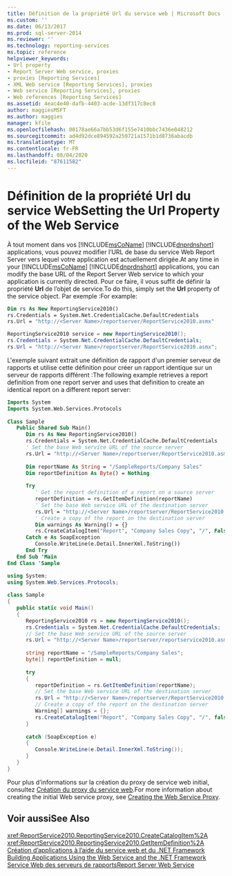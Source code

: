 ```yaml
---
title: Définition de la propriété Url du service web | Microsoft Docs
ms.custom: ''
ms.date: 06/13/2017
ms.prod: sql-server-2014
ms.reviewer: ''
ms.technology: reporting-services
ms.topic: reference
helpviewer_keywords:
- Url property
- Report Server Web service, proxies
- proxies [Reporting Services]
- XML Web service [Reporting Services], proxies
- Web service [Reporting Services], proxies
- Web references [Reporting Services]
ms.assetid: 4eac4e40-dafb-4403-acde-13df317c8ec8
author: maggiesMSFT
ms.author: maggies
manager: kfile
ms.openlocfilehash: 08178ae66a7bb53d6f155e7410bbc7436e048212
ms.sourcegitcommit: ad4d92dce894592a259721a1571b1d8736abacdb
ms.translationtype: MT
ms.contentlocale: fr-FR
ms.lasthandoff: 08/04/2020
ms.locfileid: "87611582"
---
```

# <a name="setting-the-url-property-of-the-web-service"></a><span data-ttu-id="261e9-102">Définition de la propriété Url du service Web</span><span class="sxs-lookup"><span data-stu-id="261e9-102">Setting the Url Property of the Web Service</span></span>
  <span data-ttu-id="261e9-103">À tout moment dans vos [!INCLUDE[msCoName](../../../includes/msconame-md.md)] [!INCLUDE[dnprdnshort](../../../includes/dnprdnshort-md.md)] applications, vous pouvez modifier l’URL de base du service Web Report Server vers lequel votre application est actuellement dirigée.</span><span class="sxs-lookup"><span data-stu-id="261e9-103">At any time in your [!INCLUDE[msCoName](../../../includes/msconame-md.md)] [!INCLUDE[dnprdnshort](../../../includes/dnprdnshort-md.md)] applications, you can modify the base URL of the Report Server Web service to which your application is currently directed.</span></span> <span data-ttu-id="261e9-104">Pour ce faire, il vous suffit de définir la propriété **Url** de l’objet de service.</span><span class="sxs-lookup"><span data-stu-id="261e9-104">To do this, simply set the **Url** property of the service object.</span></span> <span data-ttu-id="261e9-105">Par exemple :</span><span class="sxs-lookup"><span data-stu-id="261e9-105">For example:</span></span>  
  
```vb  
Dim rs As New ReportingService2010()  
rs.Credentials = System.Net.CredentialCache.DefaultCredentials  
rs.Url = "http://<Server Name>/reportserver/ReportService2010.asmx"  
```  
  
```csharp  
ReportingService2010 service = new ReportingService2010();  
rs.Credentials = System.Net.CredentialCache.DefaultCredentials;  
rs.Url = "http://<Server Name>/reportserver/ReportService2010.asmx";  
```  
  
 <span data-ttu-id="261e9-106">L'exemple suivant extrait une définition de rapport d'un premier serveur de rapports et utilise cette définition pour créer un rapport identique sur un serveur de rapports différent :</span><span class="sxs-lookup"><span data-stu-id="261e9-106">The following example retrieves a report definition from one report server and uses that definition to create an identical report on a different report server:</span></span>  
  
```vb  
Imports System  
Imports System.Web.Services.Protocols  
  
Class Sample  
   Public Shared Sub Main()  
      Dim rs As New ReportingService2010()  
      rs.Credentials = System.Net.CredentialCache.DefaultCredentials  
      ' Set the base Web service URL of the source server  
      rs.Url = "http://<Server Name>/reportserver/ReportService2010.asmx"  
  
      Dim reportName As String = "/SampleReports/Company Sales"  
      Dim reportDefinition As Byte() = Nothing  
  
      Try  
         ' Get the report definition of a report on a source server  
         reportDefinition = rs.GetItemDefinition(reportName)  
         ' Set the base Web service URL of the destination server  
         rs.Url = "http://<Server Name>/reportserver/ReportService2010.asmx"  
         ' Create a copy of the report on the destination server  
         Dim warnings As Warning() = {}  
         rs.CreateCatalogItem("Report", "Company Sales Copy", "/", False, reportDefinition, Nothing, warnings)        
      Catch e As SoapException  
         Console.WriteLine(e.Detail.InnerXml.ToString())  
      End Try  
   End Sub 'Main  
End Class 'Sample  
```  
  
```csharp  
using System;  
using System.Web.Services.Protocols;  
  
class Sample  
{  
   public static void Main()  
   {  
      ReportingService2010 rs = new ReportingService2010();  
      rs.Credentials = System.Net.CredentialCache.DefaultCredentials;  
      // Set the base Web service URL of the source server  
      rs.Url = "http://<Server Name>/reportserver/reportservice2010.asmx";  
  
      string reportName = "/SampleReports/Company Sales";  
      byte[] reportDefinition = null;  
  
      try  
      {  
         reportDefinition = rs.GetItemDefinition(reportName);  
         // Set the base Web service URL of the destination server  
         rs.Url = "http://<Server Name>/reportserver/ReportService2010.asmx";  
         // Create a copy of the report on the destination server  
         Warning[] warnings = {};  
         rs.CreateCatalogItem("Report", "Company Sales Copy", "/", false, reportDefinition, null, out warnings);  
      }  
  
      catch (SoapException e)  
      {  
         Console.WriteLine(e.Detail.InnerXml.ToString());   
      }  
   }  
}  
```  
  
 <span data-ttu-id="261e9-107">Pour plus d’informations sur la création du proxy de service web initial, consultez [Création du proxy du service web](creating-the-web-service-proxy.md).</span><span class="sxs-lookup"><span data-stu-id="261e9-107">For more information about creating the initial Web service proxy, see [Creating the Web Service Proxy](creating-the-web-service-proxy.md).</span></span>  
  
## <a name="see-also"></a><span data-ttu-id="261e9-108">Voir aussi</span><span class="sxs-lookup"><span data-stu-id="261e9-108">See Also</span></span>  
 <xref:ReportService2010.ReportingService2010.CreateCatalogItem%2A>   
 <xref:ReportService2010.ReportingService2010.GetItemDefinition%2A>   
 <span data-ttu-id="261e9-109">[Création d’applications à l’aide du service web et du .NET Framework](building-applications-using-the-web-service-and-the-net-framework.md) </span><span class="sxs-lookup"><span data-stu-id="261e9-109">[Building Applications Using the Web Service and the .NET Framework](building-applications-using-the-web-service-and-the-net-framework.md) </span></span>  
 [<span data-ttu-id="261e9-110">Service Web des serveurs de rapports</span><span class="sxs-lookup"><span data-stu-id="261e9-110">Report Server Web Service</span></span>](../report-server-web-service.md)  
  
  
